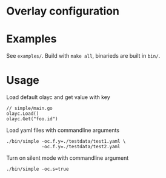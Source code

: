 Overlay configuration
===================================

# Examples

See `examples/`. Build with `make all`, binarieds are built in `bin/`.

# Usage

Load default olayc and get value with key

```
// simple/main.go
olayc.Load()
olayc.Get("foo.id")
```

Load yaml files with commandline arguments

```
./bin/simple -oc.f.y=./testdata/test1.yaml \
             -oc.f.y=./testdata/test2.yaml
```

Turn on silent mode with commandline argument

```
./bin/simple -oc.s=true
```





